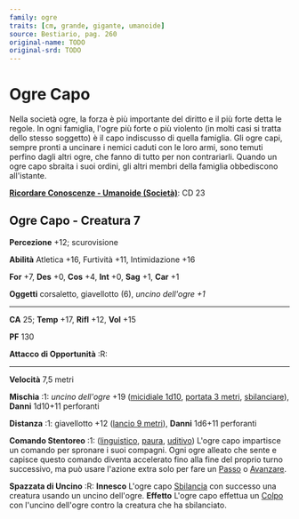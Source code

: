 ```yaml
---
family: ogre
traits: [cm, grande, gigante, umanoide]
source: Bestiario, pag. 260
original-name: TODO
original-srd: TODO
---
```


# Ogre Capo

Nella società ogre, la forza è più importante del diritto e il più forte detta
le regole. In ogni famiglia, l'ogre più forte o più violento (in molti casi si
tratta dello stesso soggetto) è il capo indiscusso di quella famiglia. Gli ogre
capi, sempre pronti a uncinare i nemici caduti con le loro armi, sono temuti
perfino dagli altri ogre, che fanno di tutto per non contrariarli. Quando un
ogre capo sbraita i suoi ordini, gli altri membri della famiglia obbediscono
all'istante.

**[Ricordare Conoscenze - Umanoide (Società)](/azioni/abilita/ricordare-conoscenze)**:
CD 23

## Ogre Capo - Creatura 7

**Percezione** +12; scurovisione

**Abilità** Atletica +16, Furtività +11, Intimidazione +16

**For** +7, **Des** +0, **Cos** +4, **Int** +0, **Sag** +1, **Car** +1

**Oggetti** corsaletto, giavellotto (6), _uncino dell'ogre +1_

---

**CA** 25; **Temp** +17, **Rifl** +12, **Vol** +15

**PF** 130

**Attacco di Opportunità** :R:

---

**Velocità** 7,5 metri

**Mischia** :1: _uncino dell'ogre_ +19 ([micidiale 1d10](/tratti/micidiale),
[portata 3 metri](/tratti/portata), [sbilanciare](/tratti/sbilanciare)),
**Danni** 1d10+11 perforanti

**Distanza** :1: giavellotto +12 ([lancio 9 metri](/tratti/lancio)), **Danni**
1d6+11 perforanti

**Comando Stentoreo** :1: ([linguistico](/tratti/linguistico),
[paura](/tratti/paura), [uditivo](/tratti/uditivo)) L'ogre capo impartisce un
comando per spronare i suoi compagni. Ogni ogre alleato che sente e capisce
questo comando diventa accelerato fino alla fine del proprio turno successivo,
ma può usare l'azione extra solo per fare un [Passo](/azioni/passo) o
[Avanzare](/azioni/avanzare).

**Spazzata di Uncino** :R: **Innesco** L'ogre capo
[Sbilancia](/azioni/sbilanciare) con successo una creatura usando un uncino
dell'ogre. **Effetto** L'ogre capo effettua un [Colpo](/azioni/colpire) con
l'uncino dell'ogre contro la creatura che ha sbilanciato.
